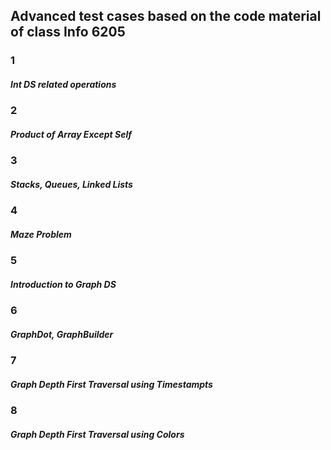 <h2> Advanced test cases based on the code material of class Info 6205 </h2>
<h3> 1 </h3>
<h5> Int DS related operations </h5>
<h3> 2 </h3>
<h5> Product of Array Except Self </h5>
<h3> 3 </h3>
<h5> Stacks, Queues, Linked Lists </h5>
<h3> 4 </h3>
<h5> Maze Problem </h5>
<h3> 5 </h3>
<h5> Introduction to Graph DS </h5>
<h3> 6 </h3>
<h5> GraphDot, GraphBuilder </h5>
<h3> 7 </h3>
<h5> Graph Depth First Traversal using Timestampts </h5>
<h3> 8 </h3>
<h5> Graph Depth First Traversal using Colors </h5>

